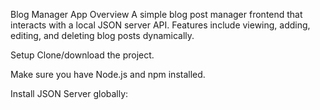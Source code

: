 Blog Manager App
Overview
A simple blog post manager frontend that interacts with a local JSON server API.
Features include viewing, adding, editing, and deleting blog posts dynamically.

Setup
Clone/download the project.

Make sure you have Node.js and npm installed.

Install JSON Server globally:
